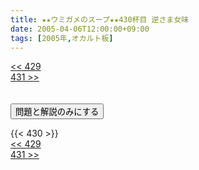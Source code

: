 ```yaml
---
title: ★★ウミガメのスープ★★430杯目 逆さま女味
date: 2005-04-06T12:00:00+09:00
tags: [2005年,オカルト板]
---
```

<div class="th_left"><a href="../429"><< 429</a></div>
<div class="th_right"><a href="../431">431 >></a></div>
<br><br>
<script src="../../js/cupsoup.js"></script>
<form>
<input type="button" value="問題と解説のみにする" onClick="toggleCupsoup()">
</form>
{{< 430 >}}
<div class="th_left"><a href="../429"><< 429</a></div>
<div class="th_right"><a href="../431">431 >></a></div>